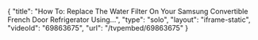 {
    "title": "How To: Replace The Water Filter On Your Samsung Convertible French Door Refrigerator Using...",
    "type": "solo",
    "layout": "iframe-static",
    "videoId": "69863675",
    "url": "\/tvpembed\/69863675"
}